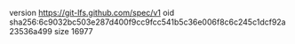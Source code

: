 version https://git-lfs.github.com/spec/v1
oid sha256:6c9032bc503e287d400f9cc9fcc541b5c36e006f8c6c245c1dcf92a23536a499
size 16977
